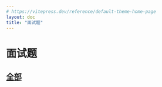```yaml
---
# https://vitepress.dev/reference/default-theme-home-page
layout: doc
title: "面试题"
---
```


# 面试题

## [全部](https://vue3js.cn/interview/)
